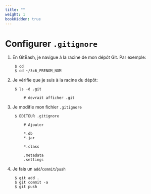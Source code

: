 ```yaml
---
title: ""
weight: 1
bookHidden: true
---
```



# Configurer `.gitignore`

1. En GitBash, je navigue à la racine de mon dépôt Git. Par exemple:

		$ cd
		$ cd ~/3c6_PRENOM_NOM

1. Je vérifie que je suis à la racine du dépôt:

		$ ls -d .git

			# devrait afficher .git

1. Je modifie mon fichier `.gitignore`

		$ EDITEUR .gitignore

			# Ajouter

			*.db
			*.jar

			*.class

			.metadata
			.settings

1. Je fais un `add`/`commit`/`push`

		$ git add .
		$ git commit -a
		$ git push
